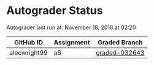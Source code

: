 # Autograder Status
Autograder last run at: November 18, 2018 at 02:20

| GitHub ID | Assignment | Graded Branch |
|-----------|------------|---------------|
| alecwright99 | a6 | [graded-032643](https://github.com/Fall2018COMP401-001/a6-alecwright99/tree/graded-032643) | 

